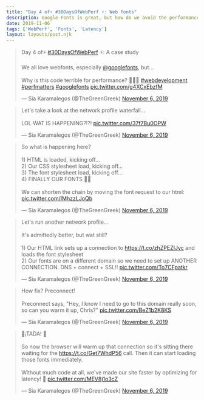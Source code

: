 ```yaml
---
title: "Day 4 of⚡️ #30DaysOfWebPerf ⚡️: Web fonts"
description: Google Fonts is great, but how do we avoid the performance pitfalls?
date: 2019-11-06
tags: ['WebPerf', 'Fonts', 'Latency']
layout: layouts/post.njk
---
```


<blockquote class="twitter-tweet"><p lang="en" dir="ltr">Day 4 of⚡️ <a href="https://twitter.com/hashtag/30DaysOfWebPerf?src=hash&amp;ref_src=twsrc%5Etfw">#30DaysOfWebPerf</a> ⚡️: A case study <br><br>We all love webfonts, especially <a href="https://twitter.com/googlefonts?ref_src=twsrc%5Etfw">@googlefonts</a>, but...<br><br>Why is this code terrible for performance? 🐢🐢🐢 <a href="https://twitter.com/hashtag/webdevelopment?src=hash&amp;ref_src=twsrc%5Etfw">#webdevelopment</a> <a href="https://twitter.com/hashtag/perfmatters?src=hash&amp;ref_src=twsrc%5Etfw">#perfmatters</a> <a href="https://twitter.com/hashtag/googlefonts?src=hash&amp;ref_src=twsrc%5Etfw">#googlefonts</a> <a href="https://t.co/g4XCxEbzfM">pic.twitter.com/g4XCxEbzfM</a></p>&mdash; Sia Karamalegos (@TheGreenGreek) <a href="https://twitter.com/TheGreenGreek/status/1192086922895736833?ref_src=twsrc%5Etfw">November 6, 2019</a></blockquote> <script async src="https://platform.twitter.com/widgets.js" charset="utf-8"></script>

<blockquote class="twitter-tweet" data-conversation="none"><p lang="en" dir="ltr">Let&#39;s take a look at the network profile waterfall...<br><br>LOL WAT IS HAPPENING?!?! <a href="https://t.co/37f7Bu0OPW">pic.twitter.com/37f7Bu0OPW</a></p>&mdash; Sia Karamalegos (@TheGreenGreek) <a href="https://twitter.com/TheGreenGreek/status/1192086930399342593?ref_src=twsrc%5Etfw">November 6, 2019</a></blockquote> <script async src="https://platform.twitter.com/widgets.js" charset="utf-8"></script>

<blockquote class="twitter-tweet" data-conversation="none"><p lang="en" dir="ltr">So what is happening here?<br><br>1) HTML is loaded, kicking off...<br>2) Our CSS stylesheet load, kicking off...<br>3) The font stylesheet load, kicking off...<br>4) FINALLY OUR FONTS 🤦‍♀️<br><br>We can shorten the chain by moving the font request to our html: <a href="https://t.co/IMhzzLJoQb">pic.twitter.com/IMhzzLJoQb</a></p>&mdash; Sia Karamalegos (@TheGreenGreek) <a href="https://twitter.com/TheGreenGreek/status/1192086935285706758?ref_src=twsrc%5Etfw">November 6, 2019</a></blockquote> <script async src="https://platform.twitter.com/widgets.js" charset="utf-8"></script>

<blockquote class="twitter-tweet" data-conversation="none"><p lang="en" dir="ltr">Let&#39;s run another network profile...<br><br>It&#39;s admittedly better, but wat still?<br><br>1) Our HTML link sets up a connection to <a href="https://t.co/zhZPEZIJyc">https://t.co/zhZPEZIJyc</a> and loads the font stylesheet<br>2) Our fonts are on a different domain so we need to set up ANOTHER CONNECTION. DNS + connect + SSL!! <a href="https://t.co/To7CFpatkr">pic.twitter.com/To7CFpatkr</a></p>&mdash; Sia Karamalegos (@TheGreenGreek) <a href="https://twitter.com/TheGreenGreek/status/1192086942537732096?ref_src=twsrc%5Etfw">November 6, 2019</a></blockquote> <script async src="https://platform.twitter.com/widgets.js" charset="utf-8"></script>

<blockquote class="twitter-tweet" data-conversation="none"><p lang="en" dir="ltr">How fix? Preconnect!<br><br>Preconnect says, &quot;Hey, I know I need to go to this domain really soon, so can you warm it up, Chris?&quot; <a href="https://t.co/BeZ1b2K8KS">pic.twitter.com/BeZ1b2K8KS</a></p>&mdash; Sia Karamalegos (@TheGreenGreek) <a href="https://twitter.com/TheGreenGreek/status/1192086948694896640?ref_src=twsrc%5Etfw">November 6, 2019</a></blockquote> <script async src="https://platform.twitter.com/widgets.js" charset="utf-8"></script>

<blockquote class="twitter-tweet" data-conversation="none"><p lang="en" dir="ltr">🎉¡TADA! 🎉<br><br>So now the browser will warm up that connection so it&#39;s sitting there waiting for the <a href="https://t.co/Get7WhdP56">https://t.co/Get7WhdP56</a> call. Then it can start loading those fonts immediately.<br><br>Without much code at all, we&#39;ve made our site faster by optimizing for latency! 🎊 <a href="https://t.co/MEV8j1o3cZ">pic.twitter.com/MEV8j1o3cZ</a></p>&mdash; Sia Karamalegos (@TheGreenGreek) <a href="https://twitter.com/TheGreenGreek/status/1192086955988791298?ref_src=twsrc%5Etfw">November 6, 2019</a></blockquote> <script async src="https://platform.twitter.com/widgets.js" charset="utf-8"></script>
